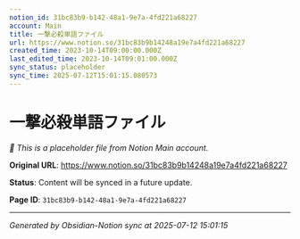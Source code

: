 ```yaml
---
notion_id: 31bc83b9-b142-48a1-9e7a-4fd221a68227
account: Main
title: 一撃必殺単語ファイル
url: https://www.notion.so/31bc83b9b14248a19e7a4fd221a68227
created_time: 2023-10-14T09:00:00.000Z
last_edited_time: 2023-10-14T09:01:00.000Z
sync_status: placeholder
sync_time: 2025-07-12T15:01:15.080573
---
```


# 一撃必殺単語ファイル

*🔄 This is a placeholder file from Notion Main account.*

**Original URL**: https://www.notion.so/31bc83b9b14248a19e7a4fd221a68227

**Status**: Content will be synced in a future update.

**Page ID**: `31bc83b9-b142-48a1-9e7a-4fd221a68227`

---

*Generated by Obsidian-Notion sync at 2025-07-12 15:01:15*

